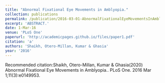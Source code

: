 ```yaml
---
title: "Abnormal Fixational Eye Movements in Amblyopia."
collection: publications
permalink: /publication/2016-03-01-AbnormalFixationalEyeMovementsInAmblyopia_
excerpt: 'ABSTRACT.'
date: 1-Mar-16
venue: 'PLoS One'
paperurl: 'http://academicpages.github.io/files/paper1.pdf'
citation: 'a'
authors: 'Shaikh, Otero-Millan, Kumar & Ghasia'
year: '2016'
---
```



Recommended citation:Shaikh, Otero-Millan, Kumar & Ghasia(2020) Abnormal Fixational Eye Movements in Amblyopia.. PLoS One. 2016 Mar 1;11(3):e0149953. 

